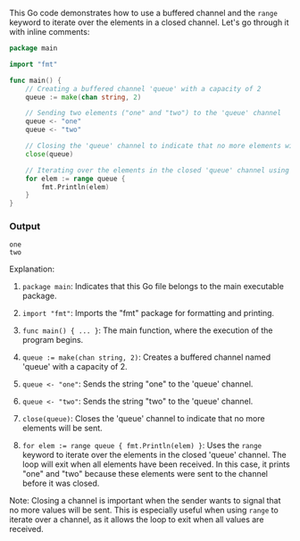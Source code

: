 This Go code demonstrates how to use a buffered channel and the `range` keyword to iterate over the elements in a closed channel. Let's go through it with inline comments:

```go
package main

import "fmt"

func main() {
    // Creating a buffered channel 'queue' with a capacity of 2
    queue := make(chan string, 2)

    // Sending two elements ("one" and "two") to the 'queue' channel
    queue <- "one"
    queue <- "two"

    // Closing the 'queue' channel to indicate that no more elements will be sent
    close(queue)

    // Iterating over the elements in the closed 'queue' channel using 'range'
    for elem := range queue {
        fmt.Println(elem)
    }
}
```
### Output
```
one
two
```
Explanation:

1. `package main`: Indicates that this Go file belongs to the main executable package.

2. `import "fmt"`: Imports the "fmt" package for formatting and printing.

3. `func main() { ... }`: The main function, where the execution of the program begins.

4. `queue := make(chan string, 2)`: Creates a buffered channel named 'queue' with a capacity of 2.

5. `queue <- "one"`: Sends the string "one" to the 'queue' channel.

6. `queue <- "two"`: Sends the string "two" to the 'queue' channel.

7. `close(queue)`: Closes the 'queue' channel to indicate that no more elements will be sent.

8. `for elem := range queue { fmt.Println(elem) }`: Uses the `range` keyword to iterate over the elements in the closed 'queue' channel. The loop will exit when all elements have been received. In this case, it prints "one" and "two" because these elements were sent to the channel before it was closed.

Note: Closing a channel is important when the sender wants to signal that no more values will be sent. This is especially useful when using `range` to iterate over a channel, as it allows the loop to exit when all values are received.